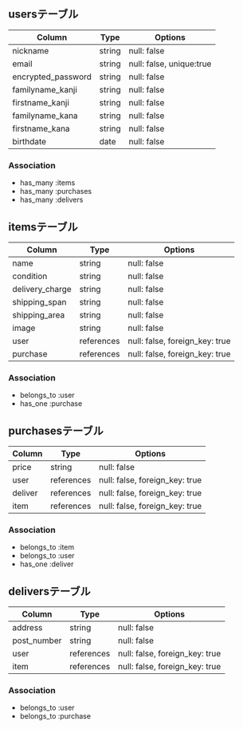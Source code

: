 ## usersテーブル

| Column | Type          | Options                        |
| ------ | ----------    | ------------------------------ |
| nickname               | string | null: false |
| email                  | string | null: false, unique:true |
| encrypted_password     | string | null: false |
| familyname_kanji       | string | null: false |
| firstname_kanji        | string | null: false |
| familyname_kana        | string | null: false |
| firstname_kana         | string | null: false |
| birthdate              | date | null: false |


### Association
- has_many :items
- has_many :purchases
- has_many :delivers


## itemsテーブル

| Column | Type       | Options                        |
| ------ | ---------- | ------------------------------ |
| name                  | string | null: false |
| condition             | string | null: false |
| delivery_charge       | string | null: false |
| shipping_span         | string | null: false |
| shipping_area          | string | null: false |
| image                 | string | null: false |
| user   | references | null: false, foreign_key: true |
| purchase  | references | null: false, foreign_key: true |

### Association
- belongs_to :user
- has_one :purchase

## purchasesテーブル

| Column | Type       | Options                        |
| ------ | ---------- | ------------------------------ |
| price               | string | null: false |
| user   | references | null: false, foreign_key: true |
| deliver  | references | null: false, foreign_key: true |
| item  | references | null: false, foreign_key: true |

### Association
- belongs_to :item
- belongs_to :user
- has_one :deliver

## deliversテーブル

| Column | Type       | Options                        |
| ------ | ---------- | ------------------------------ |
| address               | string | null: false |
| post_number            | string | null: false |
| user   | references | null: false, foreign_key: true |
| item  | references | null: false, foreign_key: true |

### Association
- belongs_to :user
- belongs_to :purchase